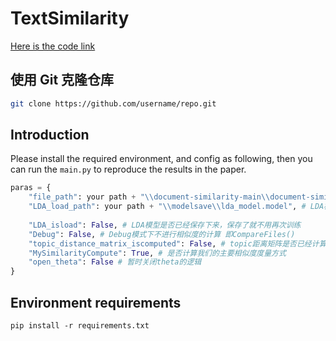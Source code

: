 # TextSimilarity

<a href="https://github.com/WinstonFanWei/TextSimilarity">Here is the code link</a>

## 使用 Git 克隆仓库

```bash
git clone https://github.com/username/repo.git
```

## Introduction

Please install the required environment, and config as following, then you can run the ```main.py``` to reproduce the results in the paper.

```python
paras = {
    "file_path": your path + "\\document-similarity-main\\document-similarity-main", # 数据集路径
    "LDA_load_path": your path + "\\modelsave\\lda_model.model", # LDA模型保存路径
    
    "LDA_isload": False, # LDA模型是否已经保存下来，保存了就不用再次训练
    "Debug": False, # Debug模式下不进行相似度的计算 即CompareFiles()
    "topic_distance_matrix_iscomputed": False, # topic距离矩阵是否已经计算完成
    "MySimilarityCompute": True, # 是否计算我们的主要相似度度量方式
    "open_theta": False # 暂时关闭theta的逻辑
}
```

## Environment requirements

```
pip install -r requirements.txt
```